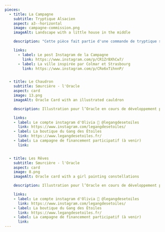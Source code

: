```yaml
---
pieces:
  - title: La Campagne
    subtitle: Tryptique Alsacien
    aspect: a3--horizontal
    image: campagne-commission.png
    imageAlt: Landscape with a little house in the middle

    description: "Cette pièce fait partie d'une commande de tryptique sur le thème des paysages Alsaciens, la région de France dans laquelle je vis aujourd'hui. Pour cette pièce, je me suis concentrée sur la stylisation des plantes en cherchant des façons modernes d'illustrer la campagne. De tout le tryptique, mon détail préféré est le groupe de petite vaches dans l'arrière plan !"

    links:
      - label: Le post Instagram de la Campagne
        link: https://www.instagram.com/p/CR1ZrBXhCw7/
      - label: La ville inspirée par Colmar et Strasbourg
        link: https://www.instagram.com/p/CRo6xTihnnP/


  - title: Le Chaudron
    subtitle: Sœurcière - l'Oracle
    aspect: card
    image: 13.png
    imageAlt: Oracle Card with an illustrated cauldron

    description: Illustration pour l’Oracle en cours de développement pour Olivia Martinez du Gang des Étoiles. Parce qu’un chaudron est la base de l’arsenals de la sorcière, cette carte est simple et efficace, et véhicule à la fois la modernité du deck et ses racines traditionnelles. [Projet à venir]

    links:
    - label: Le compte instagram d'Olivia 🔮 @legangdesetoiles
      link: https://www.instagram.com/legangdesetoiles/
    - label: La boutique du Gang des Étoiles
      link: https://www.legangdesetoiles.fr/
    - label: La campagne de financement participatif (à venir)
      link:


  - title: Les Rêves
    subtitle: Sœurcière - l'Oracle
    aspect: card
    image: 8.png
    imageAlt: Oracle card with a girl painting constellations

    description: Illustration pour l’Oracle en cours de développement pour Olivia Martinez du Gang des Étoiles. Pour ce projet, nous nous sommes accordées sur des graphismes colorés, vifs, modernes pour résonner avec le mouvement des Sorcières modernes. Cette carte portait à l’origine le nom de \“Sœur des Étoiles\”. [Projet à venir]

    links:
    - label: Le compte instagram d'Olivia 🔮 @legangdesetoiles
      link: https://www.instagram.com/legangdesetoiles/
    - label: La boutique du Gang des Étoiles
      link: https://www.legangdesetoiles.fr/
    - label: La campagne de financement participatif (à venir)
      link:
---
```


